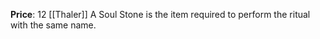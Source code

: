 **Price**: 12 [[Thaler]]
A Soul Stone is the item required to perform the ritual with the same name.
